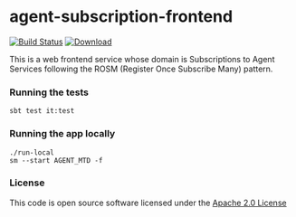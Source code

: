 # agent-subscription-frontend

[![Build Status](https://travis-ci.org/hmrc/agent-subscription-frontend.svg)](https://travis-ci.org/hmrc/agent-subscription-frontend) [ ![Download](https://api.bintray.com/packages/hmrc/releases/agent-subscription-frontend/images/download.svg) ](https://bintray.com/hmrc/releases/agent-subscription-frontend/_latestVersion)

This is a web frontend service whose domain is Subscriptions to Agent Services 
following the ROSM (Register Once Subscribe Many) pattern.


### Running the tests

    sbt test it:test


### Running the app locally

    ./run-local
    sm --start AGENT_MTD -f



### License

This code is open source software licensed under the [Apache 2.0 License]("http://www.apache.org/licenses/LICENSE-2.0.html")
